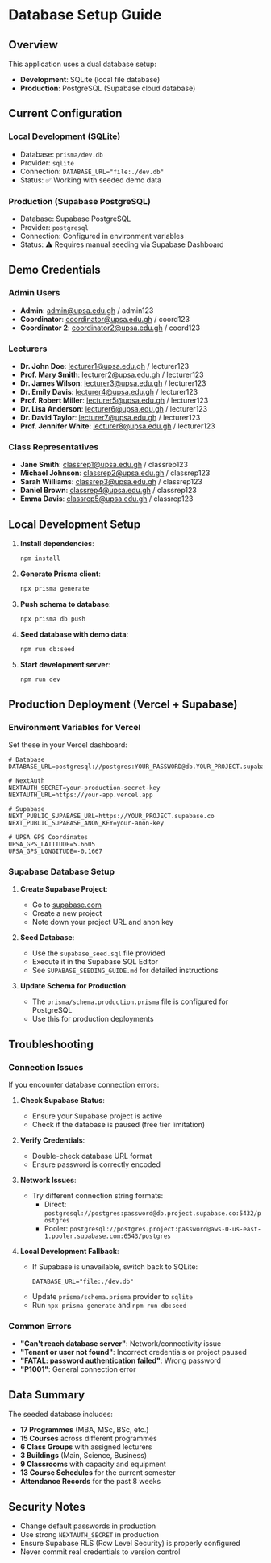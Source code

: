 # Database Setup Guide

## Overview

This application uses a dual database setup:
- **Development**: SQLite (local file database)
- **Production**: PostgreSQL (Supabase cloud database)

## Current Configuration

### Local Development (SQLite)
- Database: `prisma/dev.db`
- Provider: `sqlite`
- Connection: `DATABASE_URL="file:./dev.db"`
- Status: ✅ Working with seeded demo data

### Production (Supabase PostgreSQL)
- Database: Supabase PostgreSQL
- Provider: `postgresql`
- Connection: Configured in environment variables
- Status: ⚠️ Requires manual seeding via Supabase Dashboard

## Demo Credentials

### Admin Users
- **Admin**: admin@upsa.edu.gh / admin123
- **Coordinator**: coordinator@upsa.edu.gh / coord123
- **Coordinator 2**: coordinator2@upsa.edu.gh / coord123

### Lecturers
- **Dr. John Doe**: lecturer1@upsa.edu.gh / lecturer123
- **Prof. Mary Smith**: lecturer2@upsa.edu.gh / lecturer123
- **Dr. James Wilson**: lecturer3@upsa.edu.gh / lecturer123
- **Dr. Emily Davis**: lecturer4@upsa.edu.gh / lecturer123
- **Prof. Robert Miller**: lecturer5@upsa.edu.gh / lecturer123
- **Dr. Lisa Anderson**: lecturer6@upsa.edu.gh / lecturer123
- **Dr. David Taylor**: lecturer7@upsa.edu.gh / lecturer123
- **Prof. Jennifer White**: lecturer8@upsa.edu.gh / lecturer123

### Class Representatives
- **Jane Smith**: classrep1@upsa.edu.gh / classrep123
- **Michael Johnson**: classrep2@upsa.edu.gh / classrep123
- **Sarah Williams**: classrep3@upsa.edu.gh / classrep123
- **Daniel Brown**: classrep4@upsa.edu.gh / classrep123
- **Emma Davis**: classrep5@upsa.edu.gh / classrep123

## Local Development Setup

1. **Install dependencies**:
   ```bash
   npm install
   ```

2. **Generate Prisma client**:
   ```bash
   npx prisma generate
   ```

3. **Push schema to database**:
   ```bash
   npx prisma db push
   ```

4. **Seed database with demo data**:
   ```bash
   npm run db:seed
   ```

5. **Start development server**:
   ```bash
   npm run dev
   ```

## Production Deployment (Vercel + Supabase)

### Environment Variables for Vercel

Set these in your Vercel dashboard:

```env
# Database
DATABASE_URL=postgresql://postgres:YOUR_PASSWORD@db.YOUR_PROJECT.supabase.co:5432/postgres

# NextAuth
NEXTAUTH_SECRET=your-production-secret-key
NEXTAUTH_URL=https://your-app.vercel.app

# Supabase
NEXT_PUBLIC_SUPABASE_URL=https://YOUR_PROJECT.supabase.co
NEXT_PUBLIC_SUPABASE_ANON_KEY=your-anon-key

# UPSA GPS Coordinates
UPSA_GPS_LATITUDE=5.6605
UPSA_GPS_LONGITUDE=-0.1667
```

### Supabase Database Setup

1. **Create Supabase Project**:
   - Go to [supabase.com](https://supabase.com)
   - Create a new project
   - Note down your project URL and anon key

2. **Seed Database**:
   - Use the `supabase_seed.sql` file provided
   - Execute it in the Supabase SQL Editor
   - See `SUPABASE_SEEDING_GUIDE.md` for detailed instructions

3. **Update Schema for Production**:
   - The `prisma/schema.production.prisma` file is configured for PostgreSQL
   - Use this for production deployments

## Troubleshooting

### Connection Issues

If you encounter database connection errors:

1. **Check Supabase Status**:
   - Ensure your Supabase project is active
   - Check if the database is paused (free tier limitation)

2. **Verify Credentials**:
   - Double-check database URL format
   - Ensure password is correctly encoded

3. **Network Issues**:
   - Try different connection string formats:
     - Direct: `postgresql://postgres:password@db.project.supabase.co:5432/postgres`
     - Pooler: `postgresql://postgres.project:password@aws-0-us-east-1.pooler.supabase.com:6543/postgres`

4. **Local Development Fallback**:
   - If Supabase is unavailable, switch back to SQLite:
     ```env
     DATABASE_URL="file:./dev.db"
     ```
   - Update `prisma/schema.prisma` provider to `sqlite`
   - Run `npx prisma generate` and `npm run db:seed`

### Common Errors

- **"Can't reach database server"**: Network/connectivity issue
- **"Tenant or user not found"**: Incorrect credentials or project paused
- **"FATAL: password authentication failed"**: Wrong password
- **"P1001"**: General connection error

## Data Summary

The seeded database includes:
- **17 Programmes** (MBA, MSc, BSc, etc.)
- **15 Courses** across different programmes
- **6 Class Groups** with assigned lecturers
- **3 Buildings** (Main, Science, Business)
- **9 Classrooms** with capacity and equipment
- **13 Course Schedules** for the current semester
- **Attendance Records** for the past 8 weeks

## Security Notes

- Change default passwords in production
- Use strong `NEXTAUTH_SECRET` in production
- Ensure Supabase RLS (Row Level Security) is properly configured
- Never commit real credentials to version control